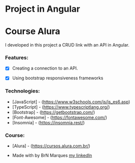 # Project in Angular
 
<h1>Course Alura</h1>

<p>I developed in this project a CRUD link with an API in Angular.</p>

### Features:

* [x] Creating a connection to an API.
* [x] Using bootstrap responsiveness frameworks


### Technologies:

* [JavaScript] - (https://www.w3schools.com/js/js_es6.asp)
* [TypeScript] - (https://www.typescriptlang.org/)
* [Bootstrap] - (https://getbootstrap.com/)
* [Font-Awesome] - (https://fontawesome.com/)
* [Insomnia] - (https://insomnia.rest/)

### Course:

* [Alura] - (https://cursos.alura.com.br/)

* Made with by BrN Marques [my linkedIn](https://www.linkedin.com/in/brunomarques85/)
